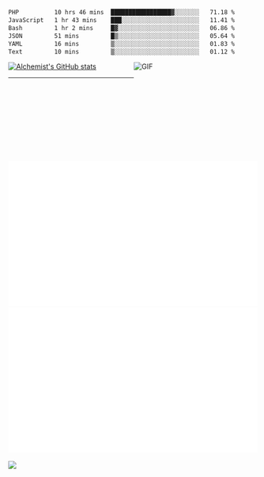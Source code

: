 <!--START_SECTION:waka-->

```text
PHP          10 hrs 46 mins  █████████████████▓░░░░░░░   71.18 %
JavaScript   1 hr 43 mins    ███░░░░░░░░░░░░░░░░░░░░░░   11.41 %
Bash         1 hr 2 mins     █▓░░░░░░░░░░░░░░░░░░░░░░░   06.86 %
JSON         51 mins         █▒░░░░░░░░░░░░░░░░░░░░░░░   05.64 %
YAML         16 mins         ▒░░░░░░░░░░░░░░░░░░░░░░░░   01.83 %
Text         10 mins         ▒░░░░░░░░░░░░░░░░░░░░░░░░   01.12 %
```

<!--END_SECTION:waka-->

[![Alchemist's GitHub stats](https://github-readme-stats.vercel.app/api?username=DrMaxis&show_icons=true&theme=outrun&count_private=true)](#)
<img align="right" alt="GIF" src="https://user-images.githubusercontent.com/5355808/139111924-210cc6fa-9fb1-4dac-929d-6324a5836a92.gif" width="250" height="200" />
<hr />

![](https://raw.githubusercontent.com/DrMaxis/github-stats-transparent/output/generated/overview.svg)
![](https://raw.githubusercontent.com/DrMaxis/github-stats-transparent/output/generated/languages.svg)

 
<a href="https://count.getloli.com/"><img src="https://count.getloli.com/get/@:maxis-the-alchemist?theme=rule34"></a>
<!-- https://count.getloli.com/get/@alchemist?theme=rule34 -->
<br>
